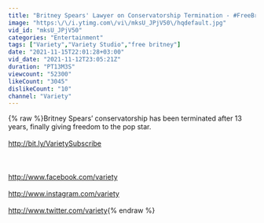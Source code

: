 ```yaml
---
title: "Britney Spears' Lawyer on Conservatorship Termination - #FreeBritney Press Conference"
image: "https:\/\/i.ytimg.com\/vi\/mksU_JPjV50\/hqdefault.jpg"
vid_id: "mksU_JPjV50"
categories: "Entertainment"
tags: ["Variety","Variety Studio","free britney"]
date: "2021-11-15T22:01:28+03:00"
vid_date: "2021-11-12T23:05:21Z"
duration: "PT13M3S"
viewcount: "52300"
likeCount: "3045"
dislikeCount: "10"
channel: "Variety"
---
```

{% raw %}Britney Spears’ conservatorship has been terminated after 13 years, finally giving freedom to the pop star.<br /><br /><a rel="nofollow" target="blank" href="http://bit.ly/VarietySubscribe">http://bit.ly/VarietySubscribe</a><br /><br /><br /><br /><a rel="nofollow" target="blank" href="http://www.facebook.com/variety">http://www.facebook.com/variety</a><br /><br /><a rel="nofollow" target="blank" href="http://www.instagram.com/variety">http://www.instagram.com/variety</a><br /><br /><a rel="nofollow" target="blank" href="http://www.twitter.com/variety">http://www.twitter.com/variety</a>{% endraw %}
